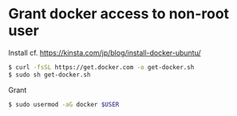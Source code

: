 # Grant docker access to non-root user

Install
cf. https://kinsta.com/jp/blog/install-docker-ubuntu/

```bash
$ curl -fsSL https://get.docker.com -o get-docker.sh
$ sudo sh get-docker.sh
```

Grant
```bash
$ sudo usermod -aG docker $USER
```
